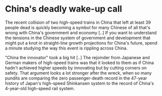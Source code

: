# China's deadly wake-up call

The recent collision of two high-speed trains in China that left at 
least 39 people dead is quickly becoming a symbol for many Chinese of 
all that's wrong with China's government and economy [..] If you want to understand the tensions in the Chinese system of 
government and development that might put a knot in straight-line growth
 projections for China's future, spend a minute studying the way this 
event is rippling across China.

"China the innovator" took a big hit [..] The rejoinder from Japanese and German makers of high-speed trains was 
that it looked to them as if China hadn't achieved higher speeds by 
innovating but by cutting corners on safety. That argument looks a lot 
stronger after the wreck, when so many pundits are comparing the zero 
passenger-death record in the 47-year history of Japan's high-speed Shinkansen system to the record of China's 4-year-old high-speed rail system.











